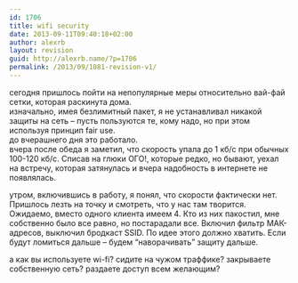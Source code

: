 ```yaml
---
id: 1706
title: wifi security
date: 2013-09-11T09:40:18+02:00
author: alexrb
layout: revision
guid: http://alexrb.name/?p=1706
permalink: /2013/09/1081-revision-v1/
---
```

сегодня пришлось пойти на непопулярные меры относительно вай-фай сетки, которая раскинута дома.  
изначально, имея безлимитный пакет, я не устанавливал никакой защиты на сеть &#8211; пусть пользуются те, кому надо, но при этом используя принцип fair use.  
до вчерашнего дня это работало.  
вчера после обеда я заметил, что скорость упала до 1 кб/с при обычных 100-120 кб/с. Списав на глюки ОГО!, которые редко, но бывают, уехал на встречу, которая затянулась и вчера надобность в интернете не появлялась.

утром, включившись в работу, я понял, что скорости фактически нет. Пришлось лезть на точку и смотреть, что у нас там творится. Ожидаемо, вместо одного клиента имеем 4. Кто из них пакостил, мне собственно было все равно, но постарадали все. Включил фильтр МАК-адресов, выключил бродкаст SSID. По идее этого должно хватить. Если будут ломиться дальше &#8211; будем &#8220;наворачивать&#8221; защиту дальше.

а как вы используете wi-fi? сидите на чужом траффике? закрываете собственную сеть? раздаете доступ всем желающим?